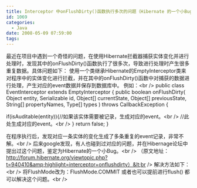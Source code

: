 ```yaml
---
title: Interceptor 中onFlushDirty()函数执行多次的问题（Hibernate 的一个小Bug）
id: 1069
categories:
  - Java
date: 2008-05-09 07:59:00
tags:
---
```


最近在项目中遇到一个奇怪的问题，在使用Hibernate拦截器捕获实体变化并进行处理时，发现其中的onFlushDirty()函数执行了很多次，导致进行处理时产生很多重复数据。具体问题如下：
使用一个类继承Hibernate的EmptyInterceptor类来对程序中的实体变化进行拦截，并在其中的onFlushDirty()函数中对捕获的数据进行处理，产生对应的event数据并保存到数据库中。 例如：&lt;br /&gt;
public class EventInterceptor extends EmptyInterceptor {
public boolean onFlushDirty(
Object entity,
Serializable id,
Object[] currentState,
Object[] previousState,
String[] propertyNames,
Type[] types ) throws CallbackException {

if(isAuditable(entity)){//如果该实体需要被记录，生成对应的event。&lt;br /&gt;
//此处生成对应的event。&lt;br /&gt;
}
return false;
}

在程序执行后，发现对应一条实体的变化生成了多条重复的event记录，非常不解。&lt;br /&gt;
后来google发现，有人也碰到过对应的问题，并在Hibernage论坛中提出过这个问题，鉴定为Hibernate的一个小Bug。&lt;br /&gt;
（原文地址：http://forum.hibernate.org/viewtopic.php?t=940410&amp;highlight=interceptor+onflushdirty）&lt;br /&gt;
解决方法如下：&lt;br /&gt;
将FlushMode改为：FlushMode.COMMIT
或者也可以提前进行flush()
都可以解决这个问题。&lt;br /&gt;
